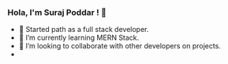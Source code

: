 ### Hola, I'm Suraj Poddar ! 👋


- 🔭 Started path as a full stack developer.
- 🌱 I’m currently learning MERN Stack.
- 👯 I’m looking to collaborate with other developers on projects.
- 
